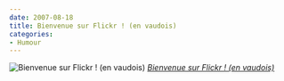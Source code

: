```yaml
---
date: 2007-08-18
title: Bienvenue sur Flickr ! (en vaudois)
categories:
- Humour
---
```

 <img src="https://farm2.static.flickr.com/1332/1156543257_43b1d491f0.jpg" alt="Bienvenue sur Flickr ! (en vaudois)" />
<em><a href="https://www.flickr.com/photos/alienlebarge/1156543257/" title="photo sharing">Bienvenue sur Flickr ! (en vaudois)</a></em>
